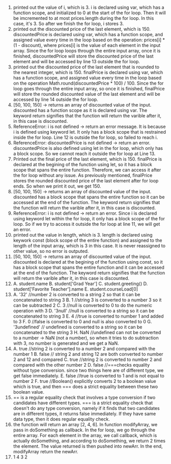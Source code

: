 1. printed out the value of i, which is 3. i is declared using var, which has a function scope, and initialized to 0 at the start of the for loop. Then it will be imcremented to at most prices.length during the for loop. In this case, it's 3. So after we finish the for loop, i stores 3.
2. printed out the discounted price of the last element, which is 150. discountedPrice is declared using var, which has a function scope, and assigned value every time in the loop based on the operation: prices[i] * (1 - discount), where prices[i] is the value of each element in the input array. Since the for loop loops through the entire input array, once it is finished, discountedPrice will store the discounted price of the last element and will be accessed by line 13 outside the for loop.
3. printed out the discounted price of the last element that is rounded to the nearest integer, which is 150. finalPrice is declared using var, which has a function scope, and assigned value every time in the loop based on the operation Math.round(discountedPrice * 100) / 100. Since the for loop goes through the entire input array, so once it is finished, finalPrice will store the rounded discounted value of the last element and will be accessed by line 14 outside the for loop.
4. [50, 100, 150] -> returns an array of discounted value of the input. discounted has a function scope as it is declared using var. The keyword return signifies that the function will return the varible after it, in this case is discounted.
5. ReferenceError: i is not defined -> return an error message. It is because i is defined using keyword let. It only has a block scope that is restrained inside the for loop. Line 12 is outside the for loop, so failed to reach i. 
6. ReferenceError: discountedPrice is not defined -> return an error. discountedPrice is also defined using let in the for loop, which only has a block scope. So we cannot reach it outside the for loop at Line 13.
7. Printed out the final price of the last element, which is 150. finalPrice is declared at the begining of the function using let, so it has a block scope that spans the entire function. Therefore, we can access it after the for loop without any issue. As previously mentioned, finalPrice stores the rounded discounted price of the last element after for loop ends. So when we print it out, we get 150.
8.  [50, 100, 150] -> returns an array of discounted value of the input. discounted has a block scope that spans the entire function so it can be accessed at the end of the function. The keyword return signifies that the function will return the varible after it, in this case is discounted.
9.  ReferenceError: i is not defined -> return an error. Since i is declared using keyword let within the for loop, it only has a block scope of the for loop. So if we try to access it outside the for loop at line 11, we will get an error.
10. printed out the value in length, which is 3. length is declared using keywork const (block scope of the entire function) and assigned to the length of the input array, which is 3 in this case. It is never reassigned to other value, so no error is outputed. 
11. [50, 100, 150] -> returns an array of discounted value of the input. discounted is declared at the begining of the function using const, so it has a block scope that spans the entire function and it can be accessed at the end of the function. The keyword return signifies that the function will return the varible after it, in this case is discounted.
12. A. student.name
    B. student['Grad Year']
    C. student.greeting()
    D. student['Favorite Teacher'].name
    E. student.courseLoad[0]
13. A. '32' //number 2 is converted to a string 2 so that it can be concatenated to string 3
    B. 1 //string 3 is converted to a number 3 so it can be subtracted 2
    C. 3 //null is converted to 0 to do the numeric operation with 3
    D. '3null' //null is converted to a string so it can be concatenated to string 3
    E. 4 //true is converted to number 1 and added to 3
    F. 0 //false is converted to 0 and null is also converted to 0
    G. '3undefined' // undefined is converted to a string so it can be concatenated to the string 3
    H. NaN //undefined can not be converted to a number -> NaN (not a number), so when it tries to do subtraction with 3, no number is generated and we get a NaN.
14. A. true //string 2 is converted to a number 2 and compared with the number 1
    B. false // string 2 and string 12 are both converted to number 2 and 12 and compared
    C. true //string 2 is converted to number 2 and compared with the other number 2
    D. false //===checks equality without type conversion. since two things here are of different type, we get false immediately.
    E. false //true is converted to 1 and is not equal to number 2
    F. true //Boolean() explicitly converts 2 to a boolean value which is true, and then === does a strict equality between these two boolean value.
15. == is a regular equality check that involves a type conversion if two candidates have different types. === is a strict equality check that doesn't do any type conversion, namely if it finds that two candidates are in different types, it returns false immediately. If they have same data type, then it does regular equality check.
17. the function will return an array [2, 4, 6]. In function modifyArray, we pass in doSomething as callback. In the for loop, we go through the entire array. For each element in the array, we call callback, which is actually doSomething, and according to doSomething, we return 2 times the element. The value returned is then pushed into newArr. In the end, modifyArray return the newArr.
19. 1
    4
    3
    2
